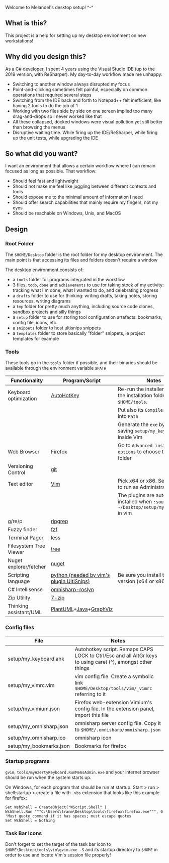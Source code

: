 Welcome to Melandel's desktop setup! ^-^

## What is this? ##
This project is a help for setting up my desktop environment on new workstations!

## Why did you design this? ##
As a C# developer, I spent 4 years using the Visual Studio IDE (up to the 2019 version, with ReSharper). My day-to-day workflow made me unhappy:
* Switching to another window always disrupted my focus
* Point-and-clicking sometimes felt painful, especially on common operations that required several steps
* Switching from the IDE back and forth to Notepad++ felt inefficient, like having 2 tools to do the job of 1
* Working with two files side by side on one screen implied too many drag-and-drops so I never worked like that
* All these collapsed, docked windows were visual pollution yet still better than browsing the menus
* Disruptive waiting time. While firing up the IDE/ReSharper, while firing up the unit tests, while upgrading the IDE

## So what did you want? ##
I want an environment that allows a certain workflow where I can remain focused as long as possible. That workflow:
* Should feel fast and lightweight
* Should not make me feel like juggling between different contexts and tools
* Should expose me to the minimal amount of information I need
* Should offer search capabilities that mainly require my fingers, not my eyes
* Should be reachable on Windows, Unix, and MacOS

## Design ##

### Root Folder ###

The `$HOME/Desktop` folder is the root folder for my desktop environment. The main point is that accessing its files and folders doesn't require a window

The desktop environment consists of:
* a `tools` folder for programs integrated in the workflow
* 3 files, `todo`, `done` and `achievements` to use for taking stock of my activity: tracking what I'm done, what I wanted to do, and celebrating progress
* a `drafts` folder to use for thinking: writing drafts, taking notes, storing resources, writing diagrams
* a `tmp` folder for pretty much anything, including source code clones, sandbox projects and silly things
* a `setup` folder to use for storing tool configuration artefacts: bookmarks, config file, icons, etc.
* a `snippets` folder to host ultisnips snippets
* a `templates` folder to store basically "folder" snippets, ie project templates for example

### Tools ###

These tools go in the `tools` folder if possible, and their binaries should be available through the environment variable `$PATH`


| Functionality          | Program/Script                                                                                               | Notes                                                                                      |
| ---------------        | -------                                                                                                      | -----                                                                                      |
| Keyboard optimization  | [AutoHotKey](https://www.autohotkey.com/)                                                                    | Re-run the installer to change the installation folder to `$HOME/tools`.                   |
|                        |                                                                                                              | Put also its `Compiler` subfolder into `Path`                                              |
|                        |                                                                                                              | Generate the `exe` by editing & saving `setup/my_keyboard.ahk` inside Vim                  |
| Web Browser            | [Firefox](https://www.mozilla.org/en-US/firefox/new/)                                                        | Go to `Advanced install options` to choose the install folder                              |
| Versioning Control     | [git](https://git-scm.com/downloads)                                                                         |                                                                                            |
| Text editor            | [Vim](https://github.com/vim/vim-win32-installer/releases)                                                   | Pick x64 or x86. Set `gvim.exe` to run as Administrator                                    |
|                        |                                                                                                              | The plugins are automatically installed when `:source ~/Desktop/setup/my_vimrc.vim` in vim |
| g/re/p                 | [ripgrep](https://github.com/BurntSushi/ripgrep/releases)                                                    |                                                                                            |
| Fuzzy finder           | [fzf](https://github.com/junegunn/fzf-bin/releases)                                                          |                                                                                            |
| Terminal Pager         | [less](https://github.com/Pscx/Pscx/blob/81b76cfdb1343f84880e0e2cd647db5c56cf354b/Imports/Less-394/less.exe) |                                                                                            |
| Filesystem Tree Viewer | [tree](http://gnuwin32.sourceforge.net/packages/tree.htm)                                                    |                                                                                            |
| Nuget explorer/fetcher | [nuget](https://www.nuget.org/downloads)                                                                     |                                                                                            |
| Scripting language     | [python (needed by vim's plugin UltiSnips)](https://www.python.org/downloads/windows/)                       | Be sure you install the same version (x64 or x86) as vim                                   |
| C# Intellisense        | [omnisharp-roslyn](https://github.com/OmniSharp/omnisharp-roslyn/releases)                                   |                                                                                            |
| Zip Utility            | [7-zip](https://www.7-zip.org/download.html)                                                                 |                                                                                            |
| Thinking assistant/UML | [PlantUML](https://sourceforge.net/projects/plantuml/files/plantuml.jar/download)+[Java](https://www.java.com/ES/download/)+[GraphViz](https://www2.graphviz.org/Packages/stable/windows/)|               |

### Config files ###


| File                    | Notes                                                                                                       |
| ---------------         | -------                                                                                                     |
| setup/my_keyboard.ahk   | Autohotkey script. Remaps CAPS LOCK to Ctrl/Esc and all AltGr keys to using caret (^), amongst other things |
| setup/my_vimrc.vim      | vim config file. Create a symbolic link `$HOME/Desktop/tools/vim/_vimrc` referring to it                    |
| setup/my_vimium.json    | Firefox web-extension Vimium's config file. In the extension panel, import this file                        |
| setup/my_omnisharp.json | omnisharp server config file. Copy it to `$HOME/.omnisharp/omnisharp.json`                                  |
| setup/my_omnisharp.ico  | omnisharp icon                                                                                              |
| setup/my_bookmarks.json | Bookmarks for firefox                                                                                       |

### Startup programs ###

`gvim`, `tools/myAzertyKeyboard.RunMeAsAdmin.exe` and your internet browser should be run when the system starts up.

On Windows, for each program that should be run at startup:
Start > run > shell:startup > create a file with `.vbs` extension that looks like this example for firefox:

```vbs
Set WshShell = CreateObject("WScript.Shell" )
WshShell.Run """C:\Users\tranm\Desktop\tools\firefox\firefox.exe""", 0 'Must quote command if it has spaces; must escape quotes
Set WshShell = Nothing
```

### Task Bar Icons ###

Don't forget to set the target of the task bar icon to `$HOME\Desktop\tools\vim\gvim.exe -S` and its startup directory to `$HOME` in order to use and locate Vim's session file properly!
